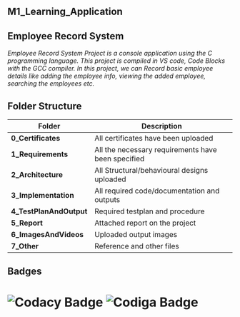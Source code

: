 
## M1_Learning_Application
## **Employee Record System**
_Employee Record System Project is a console application using the C programming language. This project is compiled in VS code, Code Blocks with the GCC compiler. In this project, we can Record basic employee details like adding the employee info, viewing the added employee, searching the employees etc._
## Folder Structure
|Folder|Description|
|------|-----------|
|**0_Certificates**|All certificates have been uploaded|
|**1_Requirements**|All the necessary requirements have been specified|
|**2_Architecture**|All Structural/behavioural designs uploaded|
|**3_Implementation**|All required code/documentation and outputs|
|**4_TestPlanAndOutput**|Required testplan and procedure|
|**5_Report**|Attached report on the project|
|**6_ImagesAndVideos**|Uploaded output images|
|**7_Other**|Reference and other files|

## Badges
# ![Codacy Badge](https://app.codacy.com/project/badge/Grade/e474d7cba8994958912bb58b9054f436)  ![Codiga Badge](https://api.codiga.io/project/31110/score/svg)
